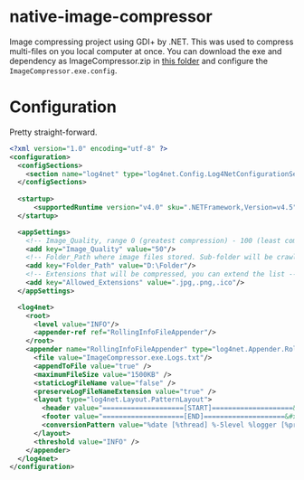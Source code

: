 # native-image-compressor
Image compressing project using GDI+ by .NET. This was used to compress multi-files on you local computer at once. You can download the exe and dependency as ImageCompressor.zip in [this folder](https://github.com/muzavan/native-image-compressor/tree/master/bin/Debug) and configure the `ImageCompressor.exe.config`.

# Configuration
Pretty straight-forward.

```XML
﻿<?xml version="1.0" encoding="utf-8" ?>
<configuration>
  <configSections>
    <section name="log4net" type="log4net.Config.Log4NetConfigurationSectionHandler,Log4net"/>
  </configSections>
  
  <startup> 
      <supportedRuntime version="v4.0" sku=".NETFramework,Version=v4.5" />
  </startup>

  <appSettings>
    <!-- Image_Quality, range 0 (greatest compression) - 100 (least compression) -->
    <add key="Image_Quality" value="50"/>
    <!-- Folder_Path where image files stored. Sub-folder will be crawled recursively -->
    <add key="Folder_Path" value="D:\Folder"/>
    <!-- Extensions that will be compressed, you can extend the list -->
    <add key="Allowed_Extensions" value=".jpg,.png,.ico"/>
  </appSettings>

  <log4net>
    <root>
      <level value="INFO"/>
      <appender-ref ref="RollingInfoFileAppender"/>
    </root>
    <appender name="RollingInfoFileAppender" type="log4net.Appender.RollingFileAppender">
      <file value="ImageCompressor.exe.Logs.txt"/>
      <appendToFile value="true" />
      <maximumFileSize value="1500KB" />
      <staticLogFileName value="false" />
      <preserveLogFileNameExtension value="true" />
      <layout type="log4net.Layout.PatternLayout">
        <header value="====================[START]====================&#xD;&#xA;" />
        <footer value="====================[END]====================&#xD;&#xA;" />
        <conversionPattern value="%date [%thread] %-5level %logger [%property{NDC}] - %message%newline"/>
      </layout>
      <threshold value="INFO" />
    </appender>
  </log4net>
</configuration>
```
